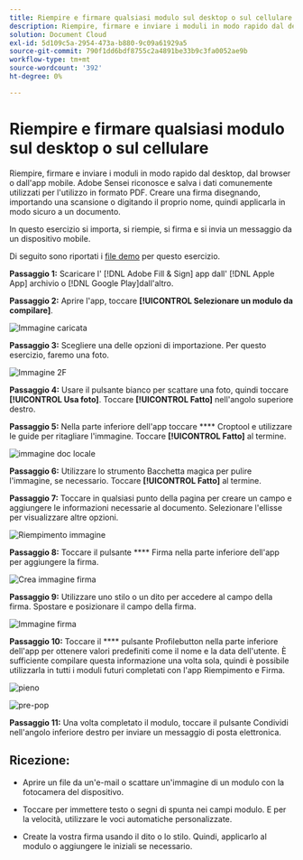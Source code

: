 ```yaml
---
title: Riempire e firmare qualsiasi modulo sul desktop o sul cellulare
description: Riempire, firmare e inviare i moduli in modo rapido dal desktop, dal browser o dall'app mobile
solution: Document Cloud
exl-id: 5d109c5a-2954-473a-b880-9c09a61929a5
source-git-commit: 790f1dd6bdf8755c2a4891be33b9c3fa0052ae9b
workflow-type: tm+mt
source-wordcount: '392'
ht-degree: 0%

---
```


# Riempire e firmare qualsiasi modulo sul desktop o sul cellulare

Riempire, firmare e inviare i moduli in modo rapido dal desktop, dal browser o dall&#39;app mobile. Adobe Sensei riconosce e salva i dati comunemente utilizzati per l&#39;utilizzo in formato PDF. Creare una firma disegnando, importando una scansione o digitando il proprio nome, quindi applicarla in modo sicuro a un documento.

In questo esercizio si importa, si riempie, si firma e si invia un messaggio da un dispositivo mobile.

Di seguito sono riportati i [file demo](assets/03_FillSignScan.zip) per questo esercizio.

**Passaggio 1:** Scaricare l&#39; [!DNL Adobe Fill & Sign] app dall&#39; [!DNL Apple App] archivio o  [!DNL Google Play]dall&#39;altro.

**Passaggio 2:** Aprire l&#39;app, toccare  **[!UICONTROL Selezionare un modulo da compilare]**.

![Immagine caricata](assets/mobilescan.jpg)

**Passaggio 3:** Scegliere una delle opzioni di importazione. Per questo esercizio, faremo una foto.

![Immagine 2F](assets/Step2F.jpg)

**Passaggio 4:** Usare il pulsante bianco per scattare una foto, quindi toccare  **[!UICONTROL Usa foto]**. Toccare **[!UICONTROL Fatto]** nell&#39;angolo superiore destro.

**Passaggio 5:** Nella parte inferiore dell&#39;app toccare  **** Croptool e utilizzare le guide per ritagliare l&#39;immagine. Toccare **[!UICONTROL Fatto]** al termine.

![immagine doc locale](assets/localdoc.jpg)

**Passaggio 6:** Utilizzare lo strumento Bacchetta magica per pulire l&#39;immagine, se necessario. Toccare **[!UICONTROL Fatto]** al termine.

**Passaggio 7:** Toccare in qualsiasi punto della pagina per creare un campo e aggiungere le informazioni necessarie al documento. Selezionare l&#39;ellisse per visualizzare altre opzioni.

![Riempimento immagine](assets/fill.jpg)


**Passaggio 8:** Toccare il pulsante  **** Firma nella parte inferiore dell&#39;app per aggiungere la firma.

![Crea immagine firma](assets/createsign.jpg)

**Passaggio 9:** Utilizzare uno stilo o un dito per accedere al campo della firma. Spostare e posizionare il campo della firma.

![Immagine firma](assets/sign.jpg)

**Passaggio 10:** Toccare il  **** pulsante Profilebutton nella parte inferiore dell&#39;app per ottenere valori predefiniti come il nome e la data dell&#39;utente. È sufficiente compilare questa informazione una volta sola, quindi è possibile utilizzarla in tutti i moduli futuri completati con l&#39;app Riempimento e Firma.

![pieno](assets/filled.jpg)

![pre-pop](assets/prepop.jpg)

**Passaggio 11:** Una volta completato il modulo, toccare il pulsante Condividi nell&#39;angolo inferiore destro per inviare un messaggio di posta elettronica.

## Ricezione:

* Aprire un file da un&#39;e-mail o scattare un&#39;immagine di un modulo con la fotocamera del dispositivo.

* Toccare per immettere testo o segni di spunta nei campi modulo. E per la velocità, utilizzare le voci automatiche personalizzate.

* Create la vostra firma usando il dito o lo stilo. Quindi, applicarlo al modulo o aggiungere le iniziali se necessario.
